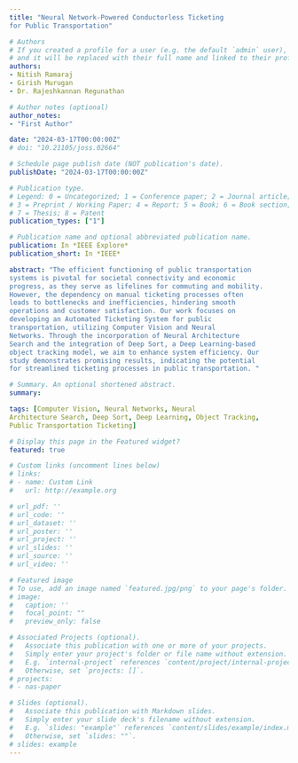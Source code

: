 ```yaml
---
title: "Neural Network-Powered Conductorless Ticketing 
for Public Transportation"

# Authors
# If you created a profile for a user (e.g. the default `admin` user), write the username (folder name) here 
# and it will be replaced with their full name and linked to their profile.
authors:
- Nitish Ramaraj
- Girish Murugan
- Dr. Rajeshkannan Regunathan

# Author notes (optional)
author_notes:
- "First Author"

date: "2024-03-17T00:00:00Z"
# doi: "10.21105/joss.02664"

# Schedule page publish date (NOT publication's date).
publishDate: "2024-03-17T00:00:00Z"

# Publication type.
# Legend: 0 = Uncategorized; 1 = Conference paper; 2 = Journal article;
# 3 = Preprint / Working Paper; 4 = Report; 5 = Book; 6 = Book section;
# 7 = Thesis; 8 = Patent
publication_types: ["1"]

# Publication name and optional abbreviated publication name.
publication: In *IEEE Explore*
publication_short: In *IEEE*

abstract: "The efficient functioning of public transportation 
systems is pivotal for societal connectivity and economic 
progress, as they serve as lifelines for commuting and mobility. 
However, the dependency on manual ticketing processes often 
leads to bottlenecks and inefficiencies, hindering smooth 
operations and customer satisfaction. Our work focuses on 
developing an Automated Ticketing System for public 
transportation, utilizing Computer Vision and Neural 
Networks. Through the incorporation of Neural Architecture 
Search and the integration of Deep Sort, a Deep Learning-based 
object tracking model, we aim to enhance system efficiency. Our 
study demonstrates promising results, indicating the potential 
for streamlined ticketing processes in public transportation. "

# Summary. An optional shortened abstract.
summary: 

tags: [Computer Vision, Neural Networks, Neural 
Architecture Search, Deep Sort, Deep Learning, Object Tracking, 
Public Transportation Ticketing]

# Display this page in the Featured widget?
featured: true

# Custom links (uncomment lines below)
# links:
# - name: Custom Link
#   url: http://example.org

# url_pdf: ''
# url_code: ''
# url_dataset: ''
# url_poster: ''
# url_project: ''
# url_slides: ''
# url_source: ''
# url_video: ''

# Featured image
# To use, add an image named `featured.jpg/png` to your page's folder. 
# image:
#   caption: ''
#   focal_point: ""
#   preview_only: false

# Associated Projects (optional).
#   Associate this publication with one or more of your projects.
#   Simply enter your project's folder or file name without extension.
#   E.g. `internal-project` references `content/project/internal-project/index.md`.
#   Otherwise, set `projects: []`.
# projects:
# - nas-paper

# Slides (optional).
#   Associate this publication with Markdown slides.
#   Simply enter your slide deck's filename without extension.
#   E.g. `slides: "example"` references `content/slides/example/index.md`.
#   Otherwise, set `slides: ""`.
# slides: example
---
```

